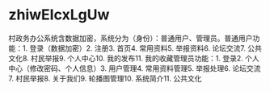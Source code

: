 # zhiwEIcxLgUw
村政务办公系统含数据加密，系统分为（身份）：普通用户、管理员。普通用户功能：1. 登录（数据加密）2. 注册3. 首页4. 常用资料5. 举报资料6. 论坛交流7. 公共文化8. 村民举报9. 个人中心10. 我的发布11. 我的收藏管理员功能：1. 登录2. 个人中心（修改密码、个人信息）3. 用户管理4. 常用资料管理5. 举报处理6. 论坛交流7. 村民举报8. 关于我们9. 轮播图管理10. 系统简介11. 公共文化 
